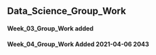 ## Data_Science_Group_Work
#### Week_03_Group_Work added
#### Week_04_Group_Work Added  2021-04-06 2043

